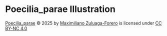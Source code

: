 # Poecilia_parae Illustration
[Poecilia_parae](https://figshare.com/account/articles/28478429?file=52583816) © 2025 by [Maximiliano Zuluaga-Forero](https://orcid.org/0000-0001-8795-2044) is licensed under [CC BY-NC 4.0](https://creativecommons.org/licenses/by-nc/4.0/)

